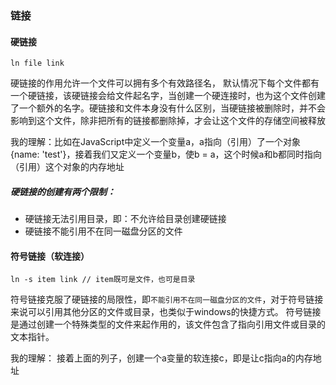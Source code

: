 ### 链接

#### 硬链接
```
ln file link
```
硬链接的作用允许一个文件可以拥有多个有效路径名，
默认情况下每个文件都有一个硬链接，该硬链接会给文件起名字，当创建一个硬连接时，也为这个文件创建了一个额外的名字。硬链接和文件本身没有什么区别，当硬链接被删除时，并不会影响到这个文件，除非把所有的链接都删除掉，才会让这个文件的存储空间被释放

我的理解：比如在JavaScript中定义一个变量a，a指向（引用）了一个对象{name: 'test'}，接着我们又定义一个变量b，使b = a，这个时候a和b都同时指向（引用）这个对象的内存地址

##### 硬链接的创建有两个限制：
- 硬链接无法引用目录，即：不允许给目录创建硬链接
- 硬链接不能引用不在同一磁盘分区的文件

#### 符号链接（软连接）
```
ln -s item link // item既可是文件，也可是目录
```
符号链接克服了硬链接的局限性，即`不能引用不在同一磁盘分区的文件`，对于符号链接来说可以引用其他分区的文件或目录，也类似于windows的快捷方式。
符号链接是通过创建一个特殊类型的文件来起作用的，该文件包含了指向引用文件或目录的文本指针。

我的理解： 接着上面的列子，创建一个a变量的软连接c，即是让c指向a的内存地址







